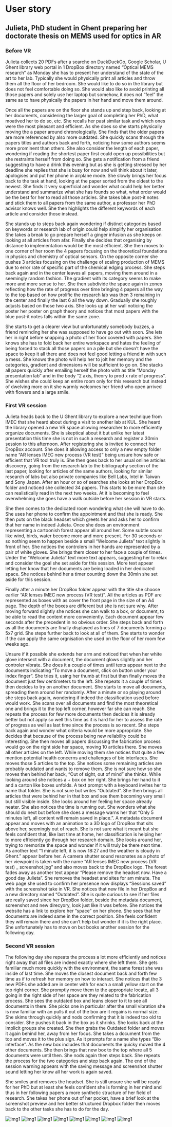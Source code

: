 # User story

## Julieta, PhD student in Ghent preparing her doctorate thesis on MEMS used for optics in AR

### Before VR

Julieta collects 20 PDFs after a searche on DuckDuckGo, Google Scholar, U Ghent library web portal in 1 DropBox directory named “Optical MEMS research” as Monday she has to present her understand of the state of the art to her lab.
Typically she would physically print all articles and throw them all the floor of her bedroom.
She would like to do so in the library but does not feel comfortable doing so.
She would also like to avoid printing all those papers and solely use her laptop but somehow, it does not “feel” the same as to have physically the papers in her hand and move them around.

Once all the papers are on the floor she stands up and step back, looking at her documents, considering the larger goal of completing her PhD, what moatived her to do so, etc.
She recalls her past similar task and which ones were the most pleasant and efficient.
As she does so she starts physically moving the a paper around chronologically.
She finds that the older papers are more referenced by also more outdated.
She quickly scans through the papers titles and authors back and forth, noticing how some authors seems more prominent than others.
She also consider the length of each paper, wondering if reading the shortest paper first could open up possibilities but she restraints herself from doing so.
She gets a notification from a friend suggesting to have a drink this evening but as she is getting stressed by her deadline she replies that she is busy for now and will think about it later, apologises and put her phone in airplane mode.
She slowly brings her focus back to the task at hand, looking at the paper sorted from the oldest to the newest. She finds it very superficial and wonder what could help her better understand and summarize what she has founds so what, what order would be the best for her to read all those articles.
She takes blue post-it notes and stick them to all papers from the same author, a professor her PhD advisor knows well.
She then highlights the different keywords of each article and consider those instead.

She stands up to steps back again wondering if distinct categories based on keywords or research lab of origin could help simplify her organisation.
She takes a break to go prepare herself a ginger infusion as she keeps on looking at all articles from afar.
Finally she decides that organising by distance to implementation would be the most efficient. She then moves to one corner of her room the 4 papers focusing on the theoretical foundations in physics and chemistry of optical sensors.
On the opposite corner she pushes 3 articles focusing on the challenge of scaling production of MEMS due to error rate of specific part of the chemical edging process.
She steps back again and in the center leaves all papers, moving them around in a seemingly random fashion.
The gradient with its category seems to make more and more sense to her.
She then subdivide the space again in zones reflecting how the rate of progress over time bringing 4 papers all the way to the top based on how prolific the research lab was then 3 remaining in the center and finally the last 6 all the way down.
Gradually she roughly adjusts based on those two axis.
She looks up at her wall noticing the poster her poster on graph theory and notices that most papers with the blue post-it notes falls within the same zone.

She starts to get a clearer view but unfortunately somebody buzzes, a friend reminding her she was supposed to have go out with soon. She lets her in right before snapping a photo of her floor covered with papers.
She knows she has to fold back her entire workspace and hates the feeling of being forced to stack all those papers on a pile but she doesn’t have the space to keep it all there and does not feel good letting a friend in with such a mess.
She knows the photo will help her to jolt her memory and the categories, gradient and dimensions will be sufficient to go on.
She stacks all papers quickly after emailing herself the photo with as title “Monday presentation lab” and in the body “2 axis, theory to prod x rate of progress”.
She wishes she could keep an entire room only for this research but instead of dwelving more on it she warmly welcomes her friend who open arrived with flowers and a large smile.

### First VR session
Julieta heads back to the U Ghent library to explore a new technique from IMEC that she heard about during a visit to another lab at KUL.
She heard the library opened a new VR space allowing researcher to more efficiently organize documents.
She is skeptical about it but unlike her latest presentation this time she is not in such a research and register a 30min session to this afternoon.
After registering she is invited to connect her DropBox account.
She does it allowing access to only a new empty folder name “AR lenses IMEC new process (VR test)” being unsure how safe or efficient that VR tool truly is. She then goes back to her usual online articles discovery, going from the research lab to the bibliography section of the last paper, looking for articles of the same authors, looking for similar research of labs but also private companies like Bell Labs, Intel in Taiwan and Sony Japan. After an hour or so of searches she looks at her DropBox folder and noticed she collected 34 papers. This starts to be more than she can realistically read in the next two weeks. At it is becoming to feel overwhelming she goes have a walk outside before her session in VR starts.

She then comes to the dedicated room wondering what she will have to do. She uses her phone to confirm the appointment and that she is ready. She then puts on the black headset which greets her and asks her to confirm that her name in indeed Julieta. Once she does an environment representing a cartoonish forest appear all around her. Some subtle souns like wind, birds, water become more and more present. For 30 seconds or so nothing seem to happen beside a small “Welcome Julieta” text slightly in front of her. She notices the controlers in her hands are represented by a pair of white gloves. She brings them closer to her face a couple of times. Under the “Welcome Julieta” text more text appears, suggesting her to relax and consider the goal she set aside for this session. More text appear letting her know that her documents are being loaded in her dedicated space. She notices behind her a timer counting down the 30min she set aside for this session. 

Finally after a minute her DropBox folder appear with the title she choose earlier “AR lenses IMEC new process (VR test)”. All the articles as PDF are represented as boxes with as cover the front page in the size of an A4 page. The depth of the boxes are different but she is not sure why. After moving forward slightly she notices she can walk to a box, or document, to be able to read the content more conveniently. Each document appear few seconds after the precedent in no obvious order.  She steps back and forth as all the documents are finally displayed as lines of 7 documents forming a 5x7 grid. She steps further back to look at all of them. She starts to wonder if the can apply the same orgnisation she used on the floor of her room few weeks ago.

Unsure if it possible she extends her arm and noticed that when her white glove intersect with a document, the document glows slightly and her controler vibrate. She does it a couple of times until texts appear next to the documents indicating “To move a document, click on button under your index finger”. She tries it, using her thumb at first but then finally moves the document just few centimeters to the left. She repeats it a couple of times then decides to try on another document. She starts to move all documents, spreading them around her randomly. After a minute or so playing around she steps back again, wondering if indeed the classification used before would work. She scans over all documents and find the most theoretical one and brings it to the top left corner, however far she can reach. She repeats the process for few more documents then decides it is already better but not apply so well this time as it is hard for her to assess the rate of progress as well as last time since the process is so recent. She steps back again and wonder what criteria would be more appropriate. She decides that because of the process being new reliability could be interesting. She then moves all papers discussing the fabrication process would go on the right side her space, moving 10 articles there. She moves all other articles on the left. While moving them she notices that quite a few mention potential health concerns and challenges of bio interfaces. She moves those 5 articles to the top. She notices some remaining articles are probably outdated and wants to remove them. She is not sure how so she moves then behind her back, “Out of sight, out of mind” she thinks. While looking around she notices a + box on her right. She brings her hand to it and a carton like boxes unfolds. A text prompt with a keyboard invites her to name that folder. She is not sure but writes “Outdated”. She then brings all articles that were behind her in that box and see them becoming very small but still visible inside. She looks around her feeling her space already neater. She also notices the time is running out. She wonders what she should do next but before she does a message warns her that “Only 5 minutes left, all content will remain saved in place.”. A metadata document appear and moves with an animation to a 3D logo of DropBox that sits above her, seemingly out of reach. She is not sure what it meant but she feels confident that, like last time at home, her classification is helping her to more efficiently go through her research domain. She looks around her, trying to memorize the space and wonder if it will truly be there next time. As another text “1 minute left, it is now 18:27 and the weather is cloudy in Ghent.” appear before her. A camera shutter sound resonates as a photo of her viewpoint is taken with the name “AR lenses IMEC new process (VR test) _ screenshot.jpg” and also moves back to the DropBox logo. The forest fades away as another text appear “Please remove the headset now. Have a good day Julieta”. She removes the headset and sites for am minute. The web page she used to confirm her presence now displays “Sessions saved” with the screenshot take in VR. She notices that new file in her DropBox and a new directory named “Outdated”. She is quite curious to see if her files are really saved since her DropBox folder, beside the metadata document, screenshot and new direcyory, look just like it was before. She notices the website has a link to explore her “space” on her phone. She sees that her documents are indeed same in the correct position. She feels confident they will remain there and she can’t help but wonder if it is the right place. She unfortunately has to move on but books another session for the following day.

### Second VR session
The following day she repeats the process a lot more efficiently and notices right away that all files are indeed exactly where she left them. She gets familiar much more quickly with the environment, the same forest she was inside of last time.
She moves the closest document back and forth few time as if to refresh her memory on how to interact.
She notices that the 3 new PDFs she added are in center with for each a small yellow start on the top right corner. She promptly move them to the appropriate locate, all 3 going in the right side of her space are they related to the fabrication process.
She sees the outdated box and leans closer to it to see all documents in there. She picks one in particular after the small vibration she is now familiar with an pulls it out of the box are it regains is normal size.
She skims through quickly and nods confirming that it is indeed too old to consider.
She pushes it back in the box as it shrinks.
She looks back at the implicit groups she created.
She then grabs the Outdated folder and moves it again behind her, away from her focus.
She takes a document from the top and moves it to the plus sign.
As it prompts for a name she types “Bio interface”.
As the new box includes that documents the quicky moved the 4 other documents.
She then brings that new box to the top where  all 5 documents were until then.
She nods again then steps back.
She repeats the process for the two categories and step back again.
The end of the session warning appears with the saving message and screenshot shutter sound letting her know all her work is again saved.

She smiles and removes the headset.
She is still unsure she will be ready for her PhD but at least she feels confident she is forming in her mind and thus in her following papers a more synthetic structure of her field of research.
She takes her phone out of her pocket, have a brief look at the screenshot preview and her better structured Dropbox folder then moves back to the other tasks she has to do for the day.

![img1](UxResearch/ThinkRelaxMockups/01_UnOrganized.png)
![img1](UxResearch/ThinkRelaxMockups/02_SpatialOrganization.png)
![img1](UxResearch/ThinkRelaxMockups/02B_SpatialOrganization.png)
![img1](UxResearch/ThinkRelaxMockups/03_FolderOrganization.png)
![img1](UxResearch/ThinkRelaxMockups/04_SubFolderCreation.png)
![img1](UxResearch/ThinkRelaxMockups/05_OpenSubFolder.png)
![img1](UxResearch/ThinkRelaxMockups/06_SubFolderView.png)
![img1](UxResearch/ThinkRelaxMockups/07_SubFolderOrganization.png)
